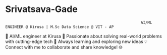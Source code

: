  # Srivatsava-Gade
                                                                AI/ML ENGINEER @ Kirusa | M.Sc Data Science @ VIT - AP
 👋 AI/ML engineer at Kirusa 
 🤖 Passionate about solving real-world problems with cutting-edge tech 
 🚀 Always learning and exploring new ideas 
 💡 Connect with me to collaborate and share knowledge! 🌐
